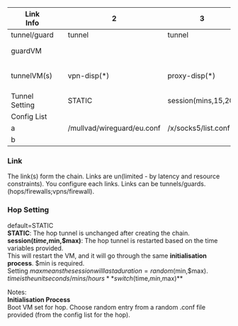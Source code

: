 |          Link<br>Info  |   | 2                          | 3                   | 4                   | 5                             | 6           | 7                           |
|------------------------|---|----------------------------|---------------------|---------------------|-------------------------------|-------------|-----------------------------|
| tunnel/guard           |   | tunnel                     | tunnel              | tunnel              | tunnel                        | guard       | tunnel                      |
| guardVM                |   |                            |                     |                     |                               | mirage-disp |                             |
| tunnelVM(s)            |   | vpn-disp(*)                | proxy-disp(*)       | proxy-disp(*)       | vpn-disp(*)                   |             | sys-whonix(a),proxy-disp(*) |
| Tunnel Setting         |   | STATIC                     | session(mins,15,20) | session(mins,20,30) | switch(mins,10,20)            |             | STATIC                      |
| Config List            |   |                            |                     |                     |                               |             |                             |
| a                      |   | /mullvad/wireguard/eu.conf | /x/socks5/list.conf | /x/https/list.conf  | /nordvpn/wireguard/world.conf |             | TOR                         |
| b                      |   |                            |                     |                     | /mullvad/openVPN/USA.conf     |             | /resi/https/world.conf      |


<h3>Link</h3>

The link(s) form the chain. Links are un(limited - by latency and resource constraints). You configure each links.
Links can be tunnels/guards. (hops/firewalls;vpns/firewall).

<h3>Hop Setting</h3>

default=STATIC  
**STATIC**: The hop tunnel is unchanged after creating the chain.  
**session($time,$min,$max)**: The hop tunnel is restarted based on the time variables provided.  
This will restart the VM, and it will go through the same **initialisation process**.
$min is required.  
Setting $max means the session will last a duration=random($min,$max).  
$time is the unit seconds/mins/hours  
**switch($time,$min,$max)**



Notes:  
**Initialisation Process**  
Boot VM set for hop. 
Choose random entry from a random .conf file provided (from the config list for the hop). 
